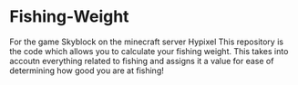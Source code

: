 # Fishing-Weight
For the game Skyblock on the minecraft server Hypixel This repository is the code which allows you to calculate your fishing weight. This takes into accoutn everything related to fishing and assigns it a value for ease of determining how good you are at fishing!
